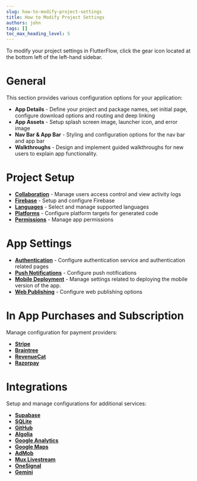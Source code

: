```yaml
---
slug: how-to-modify-project-settings
title: How to Modify Project Settings
authors: john
tags: []
toc_max_heading_level: 5
---
```

To modify your project settings in FlutterFlow, click the gear icon located at the bottom left of the left-hand sidebar.

# General

This section provides various configuration options for your application:

- **App Details** - Define your project and package names, set initial page, configure download options and routing and deep linking
- **App Assets** - Setup splash screen image, launcher icon, and error image
- **Nav Bar & App Bar** - Styling and configuration options for the nav bar and app bar
- **Walkthroughs** - Design and implement guided walkthroughs for new users to explain app functionality.

# Project Setup

- [**Collaboration**](https://docs.flutterflow.io/settings-and-integrations/project-setup/collaboration) - Manage users access control and view activity logs
- [**Firebase**](https://docs.flutterflow.io/settings-and-integrations/project-setup/firebase) - Setup and configure Firebase
- [**Languages**](https://docs.flutterflow.io/settings-and-integrations/project-setup/languages) - Select and manage supported languages
- [**Platforms**](https://docs.flutterflow.io/settings-and-integrations/project-setup/platforms) - Configure platform targets for generated code
- [**Permissions**](https://docs.flutterflow.io/settings-and-integrations/project-setup/permissions) - Manage app permissions

# App Settings

- [**Authentication**](https://docs.flutterflow.io/authentication) - Configure authentication service and authentication related pages
- [**Push Notifications**](https://docs.flutterflow.io/settings-and-integrations/app-settings/push-notifications) - Configure push notifications
- [**Mobile Deployment**](https://docs.flutterflow.io/settings-and-integrations/app-settings/mobile-deployment) - Manage settings related to deploying the mobile version of the app.
- [**Web Publishing**](https://docs.flutterflow.io/settings-and-integrations/app-settings/web-publishing) - Configure web publishing options

# In App Purchases and Subscription

Manage configuration for payment providers:

- [**Stripe**](https://docs.flutterflow.io/settings-and-integrations/in-app-purchases-and-subscriptions/stripe#stripe-integration)
- [**Braintree**](https://docs.flutterflow.io/settings-and-integrations/in-app-purchases-and-subscriptions/braintree)
- [**RevenueCat**](https://docs.flutterflow.io/settings-and-integrations/in-app-purchases-and-subscriptions/revenuecat)
- [**Razorpay**](https://docs.flutterflow.io/settings-and-integrations/in-app-purchases-and-subscriptions/razorpay)

# Integrations

Setup and manage configurations for additional services:

- [**Supabase**](https://docs.flutterflow.io/settings-and-integrations/integrations/supabase)
- [**SQLite**](https://docs.flutterflow.io/settings-and-integrations/integrations/sqlite)
- [**GitHub**](https://docs.flutterflow.io/data-and-backend/firebase/authentication/github)
- [**Algolia**](https://docs.flutterflow.io/data-and-backend/searching-data/algolia-search)
- [**Google Analytics**](https://docs.flutterflow.io/settings-and-integrations/integrations/google-analytics)
- [**Google Maps**](https://docs.flutterflow.io/settings-and-integrations/integrations/google-maps)
- [**AdMob**](https://docs.flutterflow.io/settings-and-integrations/integrations/admob)
- [**Mux Livestream**](https://docs.flutterflow.io/settings-and-integrations/integrations/mux-livestream)
- [**OneSignal**](https://docs.flutterflow.io/settings-and-integrations/integrations/onesignal)
- [**Gemini**](https://docs.flutterflow.io/settings-and-integrations/integrations/gemini)
